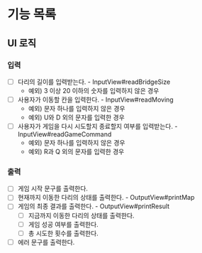 # 기능 목록
## UI 로직
### 입력
- [ ] 다리의 길이를 입력받는다. - InputView#readBridgeSize
  - 예외) 3 이상 20 이하의 숫자를 입력하지 않은 경우
- [ ] 사용자가 이동할 칸을 입력한다. - InputView#readMoving
  - 예외) 문자 하나를 입력하지 않은 경우 
  - 예외) U와 D 외의 문자를 입력한 경우
- [ ] 사용자가 게임을 다시 시도할지 종료할지 여부를 입력받는다. - InputView#readGameCommand
  - 예외) 문자 하나를 입력하지 않은 경우
  - 예외) R과 Q 외의 문자를 입력한 경우
### 출력
- [ ] 게임 시작 문구를 출력한다.
- [ ] 현재까지 이동한 다리의 상태를 출력한다. - OutputView#printMap
- [ ] 게임의 최종 결과를 출력한다. - OutputView#printResult
  - [ ] 지금까지 이동한 다리의 상태를 출력한다.
  - [ ] 게임 성공 여부를 출력한다.
  - [ ] 총 시도한 횟수를 출력한다.
- [ ] 에러 문구를 출력한다.